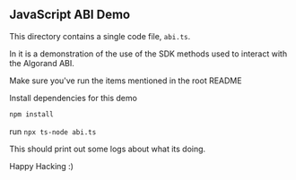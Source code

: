 JavaScript ABI Demo
-------------------

This directory contains a single code file, `abi.ts`.

In it is a demonstration of the use of the SDK methods used to interact with the Algorand ABI.

Make sure you've run the items mentioned in the root README

Install dependencies for this demo
```sh
npm install
```

run `npx ts-node abi.ts`

This should print out some logs about what its doing.  

Happy Hacking :)